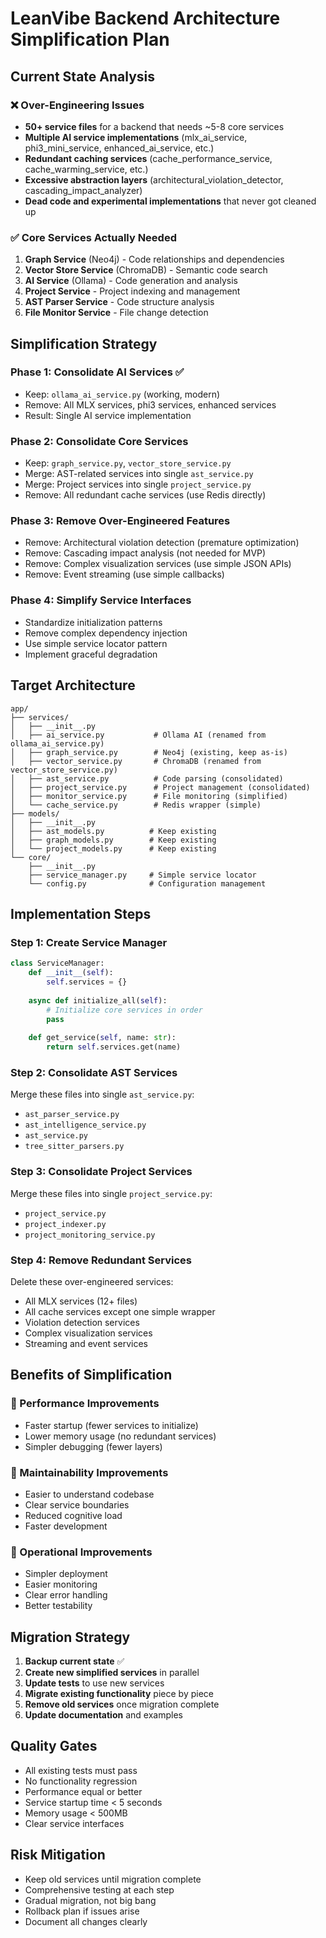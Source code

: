 # LeanVibe Backend Architecture Simplification Plan

## Current State Analysis

### ❌ Over-Engineering Issues
- **50+ service files** for a backend that needs ~5-8 core services
- **Multiple AI service implementations** (mlx_ai_service, phi3_mini_service, enhanced_ai_service, etc.)
- **Redundant caching services** (cache_performance_service, cache_warming_service, etc.)
- **Excessive abstraction layers** (architectural_violation_detector, cascading_impact_analyzer)
- **Dead code and experimental implementations** that never got cleaned up

### ✅ Core Services Actually Needed
1. **Graph Service** (Neo4j) - Code relationships and dependencies
2. **Vector Store Service** (ChromaDB) - Semantic code search
3. **AI Service** (Ollama) - Code generation and analysis
4. **Project Service** - Project indexing and management
5. **AST Parser Service** - Code structure analysis
6. **File Monitor Service** - File change detection

## Simplification Strategy

### Phase 1: Consolidate AI Services ✅
- Keep: `ollama_ai_service.py` (working, modern)
- Remove: All MLX services, phi3 services, enhanced services
- Result: Single AI service implementation

### Phase 2: Consolidate Core Services
- Keep: `graph_service.py`, `vector_store_service.py`
- Merge: AST-related services into single `ast_service.py`
- Merge: Project services into single `project_service.py`
- Remove: All redundant cache services (use Redis directly)

### Phase 3: Remove Over-Engineered Features
- Remove: Architectural violation detection (premature optimization)
- Remove: Cascading impact analysis (not needed for MVP)
- Remove: Complex visualization services (use simple JSON APIs)
- Remove: Event streaming (use simple callbacks)

### Phase 4: Simplify Service Interfaces
- Standardize initialization patterns
- Remove complex dependency injection
- Use simple service locator pattern
- Implement graceful degradation

## Target Architecture

```
app/
├── services/
│   ├── __init__.py
│   ├── ai_service.py           # Ollama AI (renamed from ollama_ai_service.py)
│   ├── graph_service.py        # Neo4j (existing, keep as-is)
│   ├── vector_service.py       # ChromaDB (renamed from vector_store_service.py)
│   ├── ast_service.py          # Code parsing (consolidated)
│   ├── project_service.py      # Project management (consolidated)
│   ├── monitor_service.py      # File monitoring (simplified)
│   └── cache_service.py        # Redis wrapper (simple)
├── models/
│   ├── __init__.py
│   ├── ast_models.py          # Keep existing
│   ├── graph_models.py        # Keep existing
│   └── project_models.py      # Keep existing
└── core/
    ├── __init__.py
    ├── service_manager.py     # Simple service locator
    └── config.py              # Configuration management
```

## Implementation Steps

### Step 1: Create Service Manager
```python
class ServiceManager:
    def __init__(self):
        self.services = {}
    
    async def initialize_all(self):
        # Initialize core services in order
        pass
    
    def get_service(self, name: str):
        return self.services.get(name)
```

### Step 2: Consolidate AST Services
Merge these files into single `ast_service.py`:
- `ast_parser_service.py`
- `ast_intelligence_service.py` 
- `ast_service.py`
- `tree_sitter_parsers.py`

### Step 3: Consolidate Project Services
Merge these files into single `project_service.py`:
- `project_service.py`
- `project_indexer.py`
- `project_monitoring_service.py`

### Step 4: Remove Redundant Services
Delete these over-engineered services:
- All MLX services (12+ files)
- All cache services except one simple wrapper
- Violation detection services
- Complex visualization services
- Streaming and event services

## Benefits of Simplification

### 🚀 Performance Improvements
- Faster startup (fewer services to initialize)
- Lower memory usage (no redundant services)
- Simpler debugging (fewer layers)

### 🧠 Maintainability Improvements  
- Easier to understand codebase
- Clear service boundaries
- Reduced cognitive load
- Faster development

### 🔧 Operational Improvements
- Simpler deployment
- Easier monitoring
- Clear error handling
- Better testability

## Migration Strategy

1. **Backup current state** ✅
2. **Create new simplified services** in parallel
3. **Update tests** to use new services
4. **Migrate existing functionality** piece by piece
5. **Remove old services** once migration complete
6. **Update documentation** and examples

## Quality Gates

- All existing tests must pass
- No functionality regression
- Performance equal or better
- Service startup time < 5 seconds
- Memory usage < 500MB
- Clear service interfaces

## Risk Mitigation

- Keep old services until migration complete
- Comprehensive testing at each step
- Gradual migration, not big bang
- Rollback plan if issues arise
- Document all changes clearly